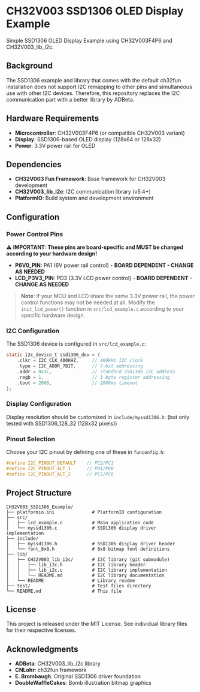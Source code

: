 # CH32V003 SSD1306 OLED Display Example
Simple SSD1306 OLED Display Example using CH32V003F4P6 and CH32V003_lib_i2c.


## Background
The SSD1306 example and library that comes with the default ch32fun installation does not support I2C remapping to other pins and simultaneous use with other I2C devices.
Therefore, this repository replaces the I2C communication part with a better library by ADBeta.

##  Hardware Requirements

- **Microcontroller**: CH32V003F4P6 (or compatible CH32V003 variant)
- **Display**: SSD1306-based OLED display (128x64 or 128x32)
- **Power**: 3.3V power rail for OLED 

##  Dependencies

- **CH32V003 Fun Framework**: Base framework for CH32V003 development
- **CH32V003_lib_i2c**: I2C communication library (v5.4+)
- **PlatformIO**: Build system and development environment

##  Configuration

### Power Control Pins
⚠️ **IMPORTANT: These pins are board-specific and MUST be changed according to your hardware design!**

- **P6V0_PIN**: PA1 (6V power rail control) - **BOARD DEPENDENT - CHANGE AS NEEDED**
- **LCD_P3V3_PIN**: PD3 (3.3V LCD power control) - **BOARD DEPENDENT - CHANGE AS NEEDED**

> **Note**: If your MCU and LCD share the same 3.3V power rail, the power control functions may not be needed at all. Modify the `init_lcd_power()` function in `src/lcd_example.c` according to your specific hardware design.

### I2C Configuration

The SSD1306 device is configured in `src/lcd_example.c`:

```c
static i2c_device_t ssd1306_dev = {
    .clkr = I2C_CLK_400KHZ,     // 400kHz I2C clock
    .type = I2C_ADDR_7BIT,      // 7-bit addressing
    .addr = 0x3C,               // Standard SSD1306 I2C address
    .regb = 1,                  // 1-byte register addressing
    .tout = 2000,               // 2000ms timeout
};
```

### Display Configuration

Display resolution should be customized in `include/myssd1306.h`:
(but only tested with SSD1306_128_32 (128x32 pixels))

### Pinout Selection

Choose your I2C pinout by defining one of these in `funconfig.h`:

```c
#define I2C_PINOUT_DEFAULT    // PC2/PC1
#define I2C_PINOUT_ALT_1      // PD1/PD0
#define I2C_PINOUT_ALT_2      // PC5/PC6
```

##  Project Structure

```
CH32V003_SSD1306_Example/
├── platformio.ini              # PlatformIO configuration
├── src/
│   ├── lcd_example.c           # Main application code
│   └── myssd1306.c             # SSD1306 display driver implementation
├── include/
│   ├── myssd1306.h             # SSD1306 display driver header
│   └── font_8x8.h              # 8x8 bitmap font definitions
├── lib/
│   ├── CH32V003_lib_i2c/       # I2C library (git submodule)
│   │   ├── lib_i2c.h           # I2C library header
│   │   ├── lib_i2c.c           # I2C library implementation
│   │   └── README.md           # I2C library documentation
│   └── README                  # Library readme
├── test/                       # Test files directory
└── README.md                   # This file
```



##  License

This project is released under the MIT License. See individual library files for their respective licenses.

##  Acknowledgments

- **ADBeta**: CH32V003_lib_i2c library
- **CNLohr**: ch32fun framework
- **E. Brombaugh**: Original SSD1306 driver foundation
- **DoubleWaffleCakes**: Bomb illustration bitmap graphics

